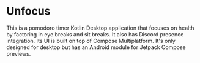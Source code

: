 # Unfocus

This is a pomodoro timer Kotlin Desktop application that focuses on health by factoring in eye breaks and sit breaks. It also has Discord presence integration. Its UI is built on top of Compose Multiplatform. It's only designed for desktop but has an Android module for Jetpack Compose previews.
